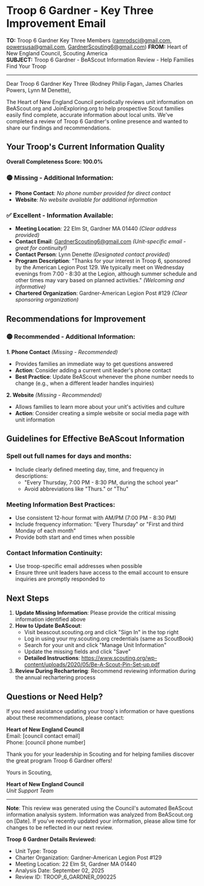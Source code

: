 # Troop 6 Gardner - Key Three Improvement Email

**TO:** Troop 6 Gardner Key Three Members (ramrodsci@gmail.com, powersusa@gmail.com, GardnerScouting6@gmail.com)
**FROM:** Heart of New England Council, Scouting America  
**SUBJECT:** Troop 6 Gardner - BeAScout Information Review - Help Families Find Your Troop  

---

Dear Troop 6 Gardner Key Three (Rodney Philip Fagan, James Charles Powers, Lynn M Denette),

The Heart of New England Council periodically reviews unit information on BeAScout.org and JoinExploring.org to help prospective Scout families easily find complete, accurate information about local units. We've completed a review of Troop 6 Gardner's online presence and wanted to share our findings and recommendations.

## Your Troop's Current Information Quality

**Overall Completeness Score: 100.0%**


### 🟡 **Missing - Additional Information:**
- **Phone Contact**: *No phone number provided for direct contact*
- **Website**: *No website available for additional information*

### ✅ **Excellent - Information Available:**
- **Meeting Location**: 22 Elm St, Gardner MA 01440 *(Clear address provided)*
- **Contact Email**: GardnerScouting6@gmail.com *(Unit-specific email - great for continuity!)*
- **Contact Person**: Lynn Denette *(Designated contact provided)*
- **Program Description**: "Thanks for your interest in Troop 6, sponsored by the American Legion Post 129.  We typically meet on Wednesday evenings from 7:00 - 8:30 at the Legion, although summer schedule and other times may vary based on planned activities." *(Welcoming and informative)*
- **Chartered Organization**: Gardner-American Legion Post #129 *(Clear sponsoring organization)*

## Recommendations for Improvement

### 🟡 **Recommended - Additional Information:**

**1. Phone Contact** *(Missing - Recommended)*
- Provides families an immediate way to get questions answered
- **Action**: Consider adding a current unit leader's phone contact
- **Best Practice**: Update BeAScout whenever the phone number needs to change (e.g., when a different leader handles inquiries)

**2. Website** *(Missing - Recommended)*
- Allows families to learn more about your unit's activities and culture
- **Action**: Consider creating a simple website or social media page with unit information


## Guidelines for Effective BeAScout Information

### **Spell out full names for days and months:**
- Include clearly defined meeting day, time, and frequency in descriptions:
  - "Every Thursday, 7:00 PM - 8:30 PM, during the school year"
  - Avoid abbreviations like "Thurs." or "Thu"

### **Meeting Information Best Practices:**
- Use consistent 12-hour format with AM/PM (7:00 PM - 8:30 PM)
- Include frequency information: "Every Thursday" or "First and third Monday of each month"
- Provide both start and end times when possible

### **Contact Information Continuity:**
- Use troop-specific email addresses when possible
- Ensure three unit leaders have access to the email account to ensure inquiries are promptly responded to

## Next Steps

1. **Update Missing Information**: Please provide the critical missing information identified above
2. **How to Update BeAScout**: 
   - Visit beascout.scouting.org and click "Sign In" in the top right
   - Log in using your my.scouting.org credentials (same as ScoutBook)
   - Search for your unit and click "Manage Unit Information"
   - Update the missing fields and click "Save"
   - **Detailed Instructions**: https://www.scouting.org/wp-content/uploads/2020/05/Be-A-Scout-Pin-Set-up.pdf
3. **Review During Rechartering**: Recommend reviewing information during the annual rechartering process

## Questions or Need Help?

If you need assistance updating your troop's information or have questions about these recommendations, please contact:

**Heart of New England Council**  
Email: [council contact email]  
Phone: [council phone number]

Thank you for your leadership in Scouting and for helping families discover the great program Troop 6 Gardner offers!

Yours in Scouting,

**Heart of New England Council**  
*Unit Support Team*

---

**Note**: This review was generated using the Council's automated BeAScout information analysis system. Information was analyzed from BeAScout.org on [Date]. If you've recently updated your information, please allow time for changes to be reflected in our next review.

**Troop 6 Gardner Details Reviewed:**
- Unit Type: Troop
- Charter Organization: Gardner-American Legion Post #129  
- Meeting Location: 22 Elm St, Gardner MA 01440
- Analysis Date: September 02, 2025
- Review ID: TROOP_6_GARDNER_090225